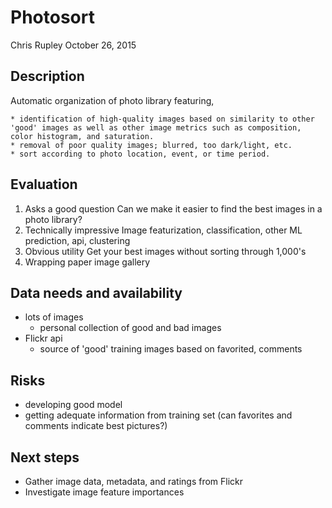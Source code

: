 # Photosort

Chris Rupley
October 26, 2015

## Description

Automatic organization of photo library featuring,

	* identification of high-quality images based on similarity to other 'good' images as well as other image metrics such as composition, color histogram, and saturation.
	* removal of poor quality images; blurred, too dark/light, etc.
	* sort according to photo location, event, or time period.


## Evaluation

1. Asks a good question
	Can we make it easier to find the best images in a photo library?
2. Technically impressive
	Image featurization, classification, other ML prediction, api, clustering
3. Obvious utility
	Get your best images without sorting through 1,000's
4. Wrapping paper
	image gallery


## Data needs and availability

* lots of images
	* personal collection of good and bad images
* Flickr api
	* source of 'good' training images based on favorited, comments

## Risks

* developing good model
* getting adequate information from training set (can favorites and comments indicate best pictures?)

## Next steps

* Gather image data, metadata, and ratings from Flickr
* Investigate image feature importances